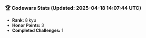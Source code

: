 ### 🏆 Codewars Stats (Updated: 2025-04-18 14:07:44 UTC)

- **Rank:** 8 kyu
- **Honor Points:** 3
- **Completed Challenges:** 1
